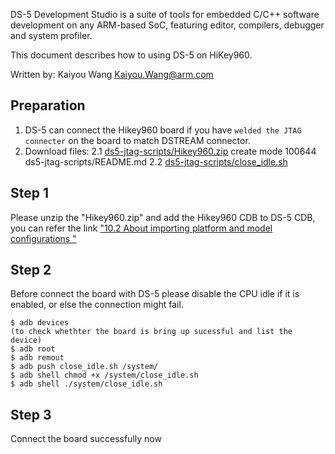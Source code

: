DS-5 Development Studio is a suite of tools for embedded C/C++ software development on any ARM-based SoC, featuring editor, compilers, debugger and system profiler.

This document describes how to using DS-5 on HiKey960.

Written by: Kaiyou Wang <Kaiyou.Wang@arm.com>

## Preparation
1. DS-5 can connect the Hikey960 board if you have ```welded the JTAG connecter``` on the board to match DSTREAM connector.
2. Download files:
  2.1 [ds5-jtag-scripts/Hikey960.zip](https://github.com/96boards-hikey/tools-images-hikey960/blob/master/ds5-jtag-scripts/Hikey960.zip)
 create mode 100644 ds5-jtag-scripts/README.md
 2.2 [ds5-jtag-scripts/close_idle.sh](https://github.com/96boards-hikey/tools-images-hikey960/blob/master/ds5-jtag-scripts/close_idle.sh)


## Step 1
Please unzip the "Hikey960.zip" and add the Hikey960 CDB to DS-5 CDB, you can refer the link ["10.2 About importing platform and model configurations
"](http://infocenter.arm.com/help/index.jsp?topic=/com.arm.doc.100953_0527_00_en/deb1359981692428.html)

## Step 2
Before connect the board with DS-5 please disable the CPU idle if it is enabled, or else the connection might fail.
```
$ adb devices
(to check whethter the board is bring up sucessful and list the device)
$ adb root
$ adb remout
$ adb push close_idle.sh /system/
$ adb shell chmod +x /system/close_idle.sh
$ adb shell ./system/close_idle.sh
```
## Step 3
Connect the board successfully now
